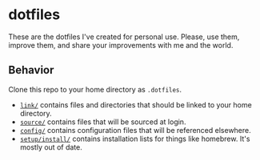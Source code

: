 # dotfiles

These are the dotfiles I've created for personal use. Please, use them, improve them, and share your improvements with me and the world.

## Behavior

Clone this repo to your home directory as `.dotfiles`.

- [`link/`](./link) contains files and directories that should be linked to your home directory.
- [`source/`](./source/) contains files that will be sourced at login.
- [`config/`](./config/) contains configuration files that will be referenced elsewhere.
- [`setup/install/`](./setup/install) contains installation lists for things like homebrew. It's
  mostly out of date.
